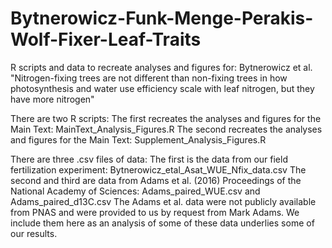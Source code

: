 # Bytnerowicz-Funk-Menge-Perakis-Wolf-Fixer-Leaf-Traits

R scripts and data to recreate analyses and figures for: 
Bytnerowicz et al. "Nitrogen-fixing trees are not different than non-fixing trees in how photosynthesis and water use efficiency scale with leaf nitrogen, but they have more nitrogen"

There are two R scripts:
The first recreates the analyses and figures for the Main Text: MainText_Analysis_Figures.R
The second recreates the analyses and figures for the Main Text: Supplement_Analysis_Figures.R

There are three .csv files of data:
The first is the data from our field fertilization experiment: Bytnerowicz_etal_Asat_WUE_Nfix_data.csv
The second and third are data from Adams et al. (2016) Proceedings of the National Academy of Sciences: Adams_paired_WUE.csv and Adams_paired_d13C.csv
The Adams et al. data were not publicly available from PNAS and were provided to us by request from Mark Adams. 
We include them here as an analysis of some of these data underlies some of our results.
